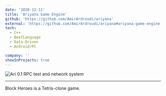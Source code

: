 ```yaml
---
date: '2020-12-11'
title: 'Ariyana Game Engine'
github: 'https://github.com/AmirArdroudi/ariyana'
external: 'https://github.com/AmirArdroudi/ariyana#ariyana-game-engine-05'
tech:
  - C++
  - BeefLanguage
  - Data-Driven
  - Android/PC

company: ''
showInProjects: true
---
```

![Ari 0.1 RPC test and network system](/images/ariyana.jpg)

---

Block Heroes is a Tetris-clone game. 